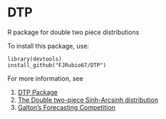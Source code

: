 # DTP
R package for double two piece distributions

To install this package, use:

```
library(devtools)
install_github("FJRubio67/DTP")
```

For more information, see

1. [DTP Package](https://rpubs.com/FJRubio/DTP)
2. [The Double two-piece Sinh-Arcsinh distribution](https://rpubs.com/FJRubio/DTPSAS)
3. [Galton’s Forecasting Competition](https://rpubs.com/FJRubio/Galton)
